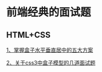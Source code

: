 # 前端经典的面试题
## HTML+CSS
[1、掌握盒子水平垂直居中的五大方案](./html+css/node/掌握盒子水平垂直居中的五大方案.md)

[2、关于css3中盒子模型的几道面试题](./html+css/node/关于css3中盒子模型的几道面试题.md)